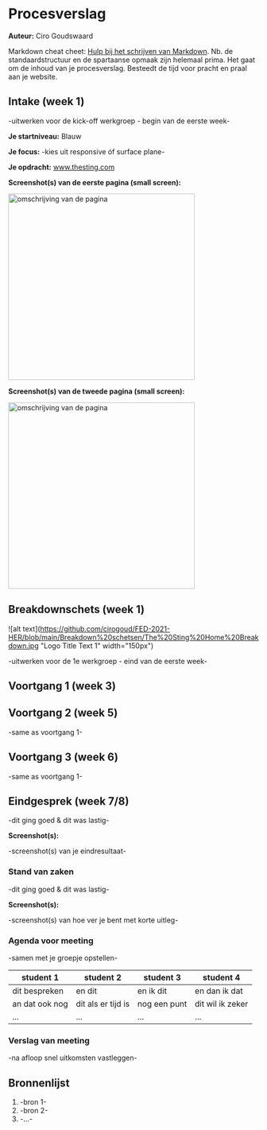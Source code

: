 # Procesverslag
**Auteur:** Ciro Goudswaard

Markdown cheat cheet: [Hulp bij het schrijven van Markdown](https://github.com/adam-p/markdown-here/wiki/Markdown-Cheatsheet). Nb. de standaardstructuur en de spartaanse opmaak zijn helemaal prima. Het gaat om de inhoud van je procesverslag. Besteedt de tijd voor pracht en praal aan je website.


## Intake (week 1)
-uitwerken voor de kick-off werkgroep - begin van de eerste week-

**Je startniveau:** Blauw

**Je focus:** -kies uit responsive óf surface plane-

**Je opdracht:** www.thesting.com

**Screenshot(s) van de eerste pagina (small screen):**

<img src="images/dummy-plaatje.svg" width="375px" alt="omschrijving van de pagina">

**Screenshot(s) van de tweede pagina (small screen):**

<img src="images/dummy-plaatje.svg" width="375px" alt="omschrijving van de pagina">


## Breakdownschets (week 1)
![alt text](https://github.com/cirogoud/FED-2021-HER/blob/main/Breakdown%20schetsen/The%20Sting%20Home%20Breakdown.jpg "Logo Title Text 1" width="150px")

-uitwerken voor de 1e werkgroep - eind van de eerste week-


## Voortgang 1 (week 3)


## Voortgang 2 (week 5)

-same as voortgang 1-


## Voortgang 3 (week 6)

-same as voortgang 1-


## Eindgesprek (week 7/8)

-dit ging goed & dit was lastig-


**Screenshot(s):**

-screenshot(s) van je eindresultaat-


### Stand van zaken

-dit ging goed & dit was lastig-


**Screenshot(s):**

-screenshot(s) van hoe ver je bent met korte uitleg-


### Agenda voor meeting

-samen met je groepje opstellen-

| student 1      | student 2          | student 3    | student 4        |
| ---            | ---                | ---          | ---              |
| dit bespreken  | en dit             | en ik dit    | en dan ik dat    |
| an dat ook nog | dit als er tijd is | nog een punt | dit wil ik zeker |
| ...            | ...                | ...          | ...              |

### Verslag van meeting

-na afloop snel uitkomsten vastleggen-


## Bronnenlijst
1. -bron 1-
2. -bron 2-
3. -...-
